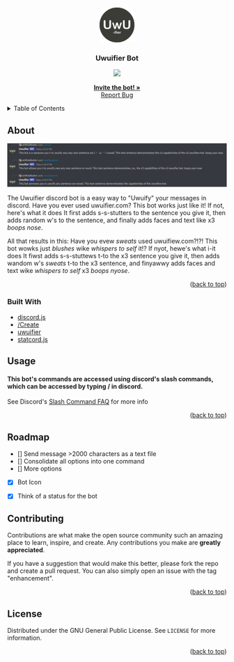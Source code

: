 <div id="top"></div>

<!-- PROJECT LOGO -->
<br />
<div align="center">
  <a href="https://github.com/artificialbutter/Uwuifier-Discord-Bot">
    <img src="icon.png" alt="Icon" width="80" height="80">
  </a>

  <h3 align="center">Uwuifier Bot</h3>
  <img src='https://img.shields.io/github/license/artificialbutter/Uwuifier-Discord-Bot?style=flat-square'>

  <p align="center">
    <a href="https://discord.com/api/oauth2/authorize?client_id=969743347138822174&permissions=2147801152&scope=bot%20applications.commands"><strong>Invite the bot! »</strong></a>
    <br />
    <a href="https://github.com/artificialbutter/Uwuifier-Discord-Bot/issues">Report Bug</a>
  </p>
</div>



<!-- TABLE OF CONTENTS -->
<details>
  <summary>Table of Contents</summary>
  <ol>
    <li>
      <a href="#about-the-project">About The Project</a>
      <ul>
        <li><a href="#built-with">Built With</a></li>
      </ul>
    </li>
    <li><a href="#usage">Usage</a></li>
    <li><a href="#roadmap">Roadmap</a></li>
    <li><a href="#contributing">Contributing</a></li>
    <li><a href="#license">License</a></li>
  </ol>
</details>



<!-- ABOUT THE PROJECT -->
## About


<img src="screenshot.png"
         alt="Screenshot">

The Uwuifier discord bot is a easy way to "Uwuify" your messages in discord.
Have you ever used uwuifier.com? This bot works just like it!
If not, here's what it does
It first adds s-s-stutters to the sentence you give it, then adds random w's to the sentence, and finally adds faces and text like x3 *boops nose*.

All that results in this:
Have you evew *sweats* used uwuifiew.com?!?! This bot wowks just *blushes* wike *whispers to self* it!?
If nyot, hewe's what i-it does It fiwst adds s-s-stuttews t-to the x3 sentence you give it, then adds wandom w's *sweats* t-to the x3 sentence, and finyawwy adds faces and text wike *whispers to self* x3 *boops nyose*.

<p align="right">(<a href="#top">back to top</a>)</p>



### Built With

* [discord.js](https://discord.js.org/)
* [/Create](https://www.npmjs.com/package/slash-create)
* [uwuifier](https://www.npmjs.com/package/@patarapolw/uwuifier)
* [statcord.js](https://statcord.com)




<!-- USAGE EXAMPLES -->
## Usage
#### This bot's commands are accessed using discord's slash commands, which can be accessed by typing / in discord.
See Discord's <a href="https://support.discord.com/hc/en-us/articles/1500000368501-Slash-Commands-FAQ">Slash Command FAQ</a> for more info

<p align="right">(<a href="#top">back to top</a>)</p>
<!-- ROADMAP -->

## Roadmap

- [] Send message >2000 characters as a text file
- [] Consolidate all options into one command
- [] More options
- [X] Bot Icon
- [X] Think of a status for the bot


<!-- CONTRIBUTING -->
## Contributing

Contributions are what make the open source community such an amazing place to learn, inspire, and create. Any contributions you make are **greatly appreciated**.

If you have a suggestion that would make this better, please fork the repo and create a pull request. You can also simply open an issue with the tag "enhancement".

<p align="right">(<a href="#top">back to top</a>)</p>



<!-- LICENSE -->
## License

Distributed under the GNU General Public License. See `LICENSE` for more information.


<p align="right">(<a href="#top">back to top</a>)</p>